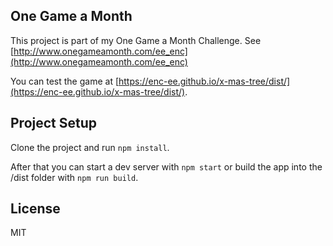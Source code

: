 ## One Game a Month

This project is part of my One Game a Month Challenge.
See [http://www.onegameamonth.com/ee_enc](http://www.onegameamonth.com/ee_enc)

You can test the game at [https://enc-ee.github.io/x-mas-tree/dist/](https://enc-ee.github.io/x-mas-tree/dist/).

## Project Setup

Clone the project and run `npm install`.

After that you can start a dev server with `npm start` or build the app into the /dist folder with `npm run build`.

## License

MIT
